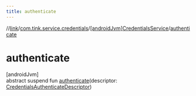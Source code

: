 ```yaml
---
title: authenticate
---
```

//[link](../../../index.html)/[com.tink.service.credentials](../index.html)/[[androidJvm]CredentialsService](index.html)/[authenticate](authenticate.html)



# authenticate



[androidJvm]\
abstract suspend fun [authenticate](authenticate.html)(descriptor: [CredentialsAuthenticateDescriptor](../[android-jvm]-credentials-authenticate-descriptor/index.html))




